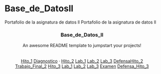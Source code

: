 # Base_de_Datosll
Portafolio de la asignatura de datos ll
Portafolio de la asignatura de datos ll
<!-- Improved compatibility of back to top link: See: https://github.com/othneildrew/Best-README-Template/pull/73 -->
<a name="readme-top"></a>



  <h3 align="center">Base_de_Datos_ll</h3>

  <p align="center">
    An awesome README template to jumpstart your projects!
    <br />
    <br />
    <br />
    <a href="https://github.com/QuirogaAndres/Base_de_Datosll/tree/main/Hito%201">Hito_1</a>
	<a
	href="https://github.com/QuirogaAndres/Base_de_Datosll/blob/main/Hito%201/Diagnostico.docx">Diagnostico</a>
    ·
    <a href="https://github.com/QuirogaAndres/Base_de_Datosll/tree/main/Hito%202"> Hito_2</a>
	   <a href="https://github.com/QuirogaAndres/Base_de_Datosll/tree/main/Hito%202/Labs1"> Lab_1</a>
	   <a
	   href="https://github.com/QuirogaAndres/Base_de_Datosll/tree/main/Hito%202/Lab24-08"> Lab_2</a>
	   <a  href="https://github.com/QuirogaAndres/Base_de_Datosll/tree/main/Hito%202/Lab3%2031-08"> Lab_3</a>
	   <a
	 href="https://github.com/QuirogaAndres/Base_de_Datosll/tree/main/Hito%202/Defensahito2"> DefensaHito_2</a>
	 <a
	 href="https://github.com/QuirogaAndres/Base_de_Datosll/tree/main/Hito%202/Defensahito2"> Trabajo_Final_2</a>
	 <a
	 href="https://github.com/QuirogaAndres/Base_de_Datosll/tree/main/Hito3"> Hito_3</a>
	 <a
	 href="https://github.com/QuirogaAndres/Base_de_Datosll/tree/main/Hito3/Lab1"> Lab_1</a>
	 <a
	 href="https://github.com/QuirogaAndres/Base_de_Datosll/tree/main/Hito3/Lab2"> Lab_2</a>
	 <a
	 href="https://github.com/QuirogaAndres/Base_de_Datosll/tree/main/Hito3/Lab3"> Lab_3</a>
	 <a
	 href="https://github.com/QuirogaAndres/Base_de_Datosll/tree/main/Hito3/Examen"> Examen</a>
	 <a
	  href="https://github.com/QuirogaAndres/Base_de_Datosll/tree/main/Hito3/Defensa_hito3"> Defensa_Hito_3</a>
